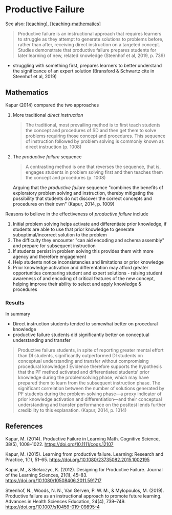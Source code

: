 # Productive Failure 

See also: [[teaching]], [[teaching-mathematics]]

> Productive failure is an instructional approach that requires learners to struggle as they attempt to generate solutions to problems before, rather than after, receiving direct instruction on a targeted concept. Studies demonstrate that productive failure prepares students for later learning of new, related knowledge (Steenhof et al, 2019, p. 739)

- struggling with something first, prepares learners to better understand the significance of an expert solution (Bransford & Schwartz cite in Steenhof et al, 2019)

## Mathematics

Kapur (2014) compared the two approaches

1. More traditional _direct instruction_

    > The traditional, most prevailing method is to first teach students the concept and procedures of SD and then get them to solve problems requiring those concept and procedures. This sequence of instruction followed by problem solving is commonly known as direct instruction (p. 1008)

2. The _productive failure_ sequence

    > A contrasting method is one that reverses the sequence, that is, engages students in problem solving first and then teaches them the concept and procedures (p. 1008)

    Arguing that the _productive failure_ sequence "combines the benefits of exploratory problem solving and instruction, thereby mitigating the possibility that students do not discover the correct concepts and procedures on their own" (Kapur, 2014, p. 1009)

Reasons to believe in the effectiveness of _productive failure_ include

1. Initial problem solving helps activate and differentiate prior knowledge, if students are able to use that prior knowledge to generate suboptimal/incorrect solution to the problem
2. The difficulty they encounter "can aid encoding and schema assembly" and prepare for subsequent instruction
3. If students persist in problem solving this provides them with more agency and therefore engagement
4. Help students notice inconsistencies and limitations or prior knowledge
5. Prior knowledge activation and differentation may afford greater opportunities comparing student and expert solutions - raising student awareness of and encoding of critical features of the new concept, helping improve their ability to select and apply knowledge & procedures

### Results

In summary

- Direct instruction students tended to somewhat better on procedural knowledge
- productive failure students did significantly better on conceptual understanding and transfer

> Productive failure students, in spite of reporting greater mental effort than DI students, significantly outperformed DI students on conceptual understanding and transfer without compromising procedural knowledge.1 Evidence therefore supports the hypothesis that the PF method activated and differentiated students’ prior knowledge during the problemsolving phase, which may have prepared them to learn from the subsequent instruction phase. The significant correlation between the number of solutions generated by PF students during the problem-solving phase—a proxy indicator of prior knowledge activation and differentiation—and their conceptual understanding and transfer performance on the posttest lends further credibility to this explanation. (Kapur, 2014, p. 1014)


## References

Kapur, M. (2014). Productive Failure in Learning Math. Cognitive Science, 38(5), 1008–1022. https://doi.org/10.1111/cogs.12107

Kapur, M. (2015). Learning from productive failure. Learning: Research and Practice, 1(1), 51–65. https://doi.org/10.1080/23735082.2015.1002195

Kapur, M., & Bielaczyc, K. (2012). Designing for Productive Failure. Journal of the Learning Sciences, 21(1), 45–83. https://doi.org/10.1080/10508406.2011.591717

Steenhof, N., Woods, N. N., Van Gerven, P. W. M., & Mylopoulos, M. (2019). Productive failure as an instructional approach to promote future learning. Advances in Health Sciences Education, 24(4), 739–749. https://doi.org/10.1007/s10459-019-09895-4


[//begin]: # "Autogenerated link references for markdown compatibility"
[teaching]: ../teaching "Teaching"
[teaching-mathematics]: teaching-mathematics "Teaching Mathematics"
[//end]: # "Autogenerated link references"